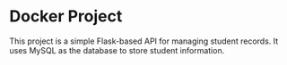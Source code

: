 # Docker Project

This project is a simple Flask-based API for managing student records. It uses MySQL as the database to store student information.
